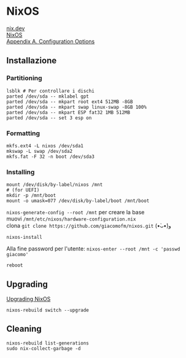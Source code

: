 # NixOS

[nix.dev](https://nix.dev/)  
[NixOS](https://nixos.org/manual/nixos/stable/)  
[Appendix A. Configuration Options](https://nixos.org/manual/nixos/stable/options)

## Installazione

### Partitioning
```
lsblk # Per controllare i dischi
parted /dev/sda -- mklabel gpt
parted /dev/sda -- mkpart root ext4 512MB -8GB
parted /dev/sda -- mkpart swap linux-swap -8GB 100%
parted /dev/sda -- mkpart ESP fat32 1MB 512MB
parted /dev/sda -- set 3 esp on
```
### Formatting
```
mkfs.ext4 -L nixos /dev/sda1
mkswap -L swap /dev/sda2
mkfs.fat -F 32 -n boot /dev/sda3
```
### Installing
```
mount /dev/disk/by-label/nixos /mnt
# (for UEFI)
mkdir -p /mnt/boot
mount -o umask=077 /dev/disk/by-label/boot /mnt/boot
```

`nixos-generate-config --root /mnt` per creare la base  
muovi `/mnt/etc/nixos/hardware-configuration.nix`  
clona `git clone https://github.com/giacomofm/nixos.git` (•̀ᴗ•́)و

`nixos-install`

Alla fine password per l'utente:
`nixos-enter --root /mnt -c 'passwd giacomo'`

`reboot`


## Upgrading

[Upgrading NixOS](https://nixos.org/manual/nixos/stable/#sec-upgrading)

`nixos-rebuild switch --upgrade`

## Cleaning

`nixos-rebuild list-generations`  
`sudo nix-collect-garbage -d`
